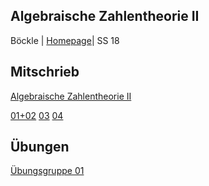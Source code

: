 ## Algebraische Zahlentheorie II
Böckle | [Homepage](http://typo.iwr.uni-heidelberg.de/groups/arith-geom/home/members/gebhard-boeckle/algebraische-zahlentheorie-2/)| SS 18

## Mitschrieb
[Algebraische Zahlentheorie II](https://github.com/tholzschuh/uni-files/raw/master/ant2/ant2.pdf)

[01+02](https://github.com/tholzschuh/uni-files/raw/master/ant2/lec-0102.pdf)     [03](https://github.com/tholzschuh/uni-files/raw/master/ant2/lec-03.pdf)     [04](https://github.com/tholzschuh/uni-files/raw/master/ant2/lec-04.pdf)

## Übungen
[Übungsgruppe 01](https://github.com/tholzschuh/uni-files/raw/master/ant2/ant2-ex01.pdf)
